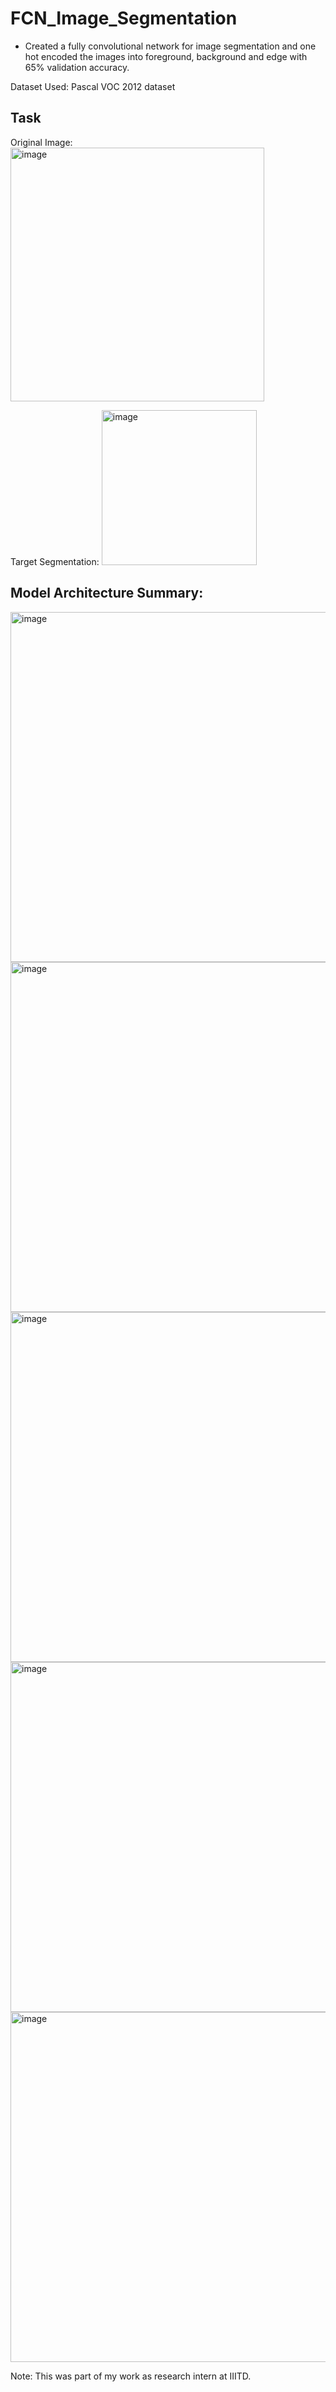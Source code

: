 # FCN_Image_Segmentation
- Created a fully convolutional network for image segmentation and one hot encoded the images into foreground, background and 
edge with 65% validation accuracy.

Dataset Used: Pascal VOC 2012 dataset

## Task

Original Image:
<img width="406" alt="image" src="https://github.com/Esshaan-Mahajan/FCN_Image_Segmentation/assets/56061481/d8c74508-cb69-4ae3-ae20-b3b9b254aef0">

Target Segmentation:
<img width="248" alt="image" src="https://github.com/Esshaan-Mahajan/FCN_Image_Segmentation/assets/56061481/f944d575-89cb-4b19-be3d-d2fa0f691f04">


## Model Architecture Summary:
<img width="560" alt="image" src="https://github.com/Esshaan-Mahajan/FCN_Image_Segmentation/assets/56061481/8a340d40-3fb8-49e9-bec4-817f329f6929">
<img width="560" alt="image" src="https://github.com/Esshaan-Mahajan/FCN_Image_Segmentation/assets/56061481/314a9b07-a621-416b-aade-3206730d98f3">
<img width="560" alt="image" src="https://github.com/Esshaan-Mahajan/FCN_Image_Segmentation/assets/56061481/bc31022a-4735-4022-9ee4-4eaec2eb190a">
<img width="560" alt="image" src="https://github.com/Esshaan-Mahajan/FCN_Image_Segmentation/assets/56061481/99210ba3-98d4-430a-8ef5-fcfe2d168e46">
<img width="560" alt="image" src="https://github.com/Esshaan-Mahajan/FCN_Image_Segmentation/assets/56061481/d7a20e99-235a-437f-aa12-746878c99df4">



Note: This was part of my work as research intern at IIITD.
